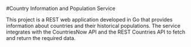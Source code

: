#Country Information and Population Service

This project is a REST web application developed in Go that provides information about countries and their historical populations. The service integrates with the CountriesNow API and the REST Countries API to fetch and return the required data.
